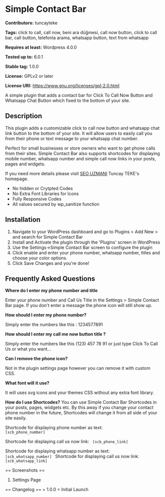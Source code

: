 # Simple Contact Bar
**Contributors:** tuncayteke

**Tags:** click to call, call now, beni ara düğmesi, call now button, click to call bar, call button, telefonla arama, whatsapp button, text from whatsapp

**Requires at least:** Wordpress 4.0.0

**Tested up to:** 6.0.1

**Stable tag:** 1.0.0

**License:** GPLv2 or later

**License URI:** https://www.gnu.org/licenses/gpl-2.0.html

A simple plugin that adds a contact bar for Click To Call Now Button and Whatsapp Chat Button which fixed to the bottom of your site. 

## Description

This plugin adds a customizable click to call now button and whatsapp chat link button to the bottom of your site. It will allow users to easily call you from their phone or text message to your whatsapp chat number.

Perfect for small businesses or store owners who want to get phone calls from their sites. Simple Contact Bar also supports shortcodes for displaying mobile number, whatsapp number and simple call now links in your posts, pages and widgets.

If you need more details please visit [SEO UZMANI](https://tuncayteke.com.tr/) Tuncay TEKE's homepage.

* No hidden or Crytpted Codes
* No Extra Font Libraries for Icons
* Fully Responsive Codes
* All values secured by wp_sanitize function

## Installation

1. Navigate to your WordPress dashboard and go to Plugins > Add New > and search for Simple Contact Bar 
2. Install and Activate the plugin through the 'Plugins' screen in WordPress
3. Use the Settings->Simple Contact Bar screen to configure the plugin
4. Click enable and enter your phone number, whatsapp number, titles and choose your color options.
5. Click Save Changes and you're done!

## Frequently Asked Questions 
**Where do I enter my phone number and title**

Enter your phone number and Call Us Title in the Settings > Simple Contact Bar page. If you don't enter a message the phone icon will still show up. 

**How should I enter my phone number?**

Simply enter the numbers like this : 1234577891

**How should I enter my call me now button title ?**

Simply enter the numbers like this (123) 457 78 91 or just type Click To Call Us or what you want...

**Can I remove the phone icon?**

Not in the plugin settings page however you can remove it with custom CSS. 

**What font will it use?**

It will uses svg icons and your themes CSS without any extra font library.

**How do I use Shortcodes?**
You can use Simple Contact Bar Shortcodes in your posts, pages, wiidgets etc. By this away if you change your contact phone number in the future, Shortcodes will change it from all side of your site easily.

Shortcode for displaying phone number as text:
<code>
[scb_phone_number]
</code>

Shortcode for displaying call us now link:
<code>
[scb_phone_link]
</code>

Shortcode for displaying whatsapp number as text:
<code>
[scb_whatsapp_number]
</code>
Shortcode for displaying call us now link:
<code>
[scb_whatsapp_link]
</code>


== Screenshots ==
1. Settings Page

== Changelog ==
= 1.0.0 =
Initial Launch
